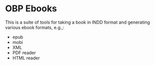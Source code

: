 OBP Ebooks
==========

This is a suite of tools for taking a book in INDD format and generating
various ebook formats, e.g.,:

* epub
* mobi
* XML
* PDF reader
* HTML reader

